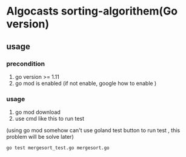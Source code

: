 # Algocasts sorting-algorithem(Go version)


## usage

### precondition
1. go version >= 1.11
2. go mod is enabled (if not enable, google how to enable )

### usage 
1. go mod download
2. use cmd like this to run test 

(using go mod somehow can't use goland test button to run test ,  this problem will be solve later) 
```
go test mergesort_test.go mergesort.go
```




